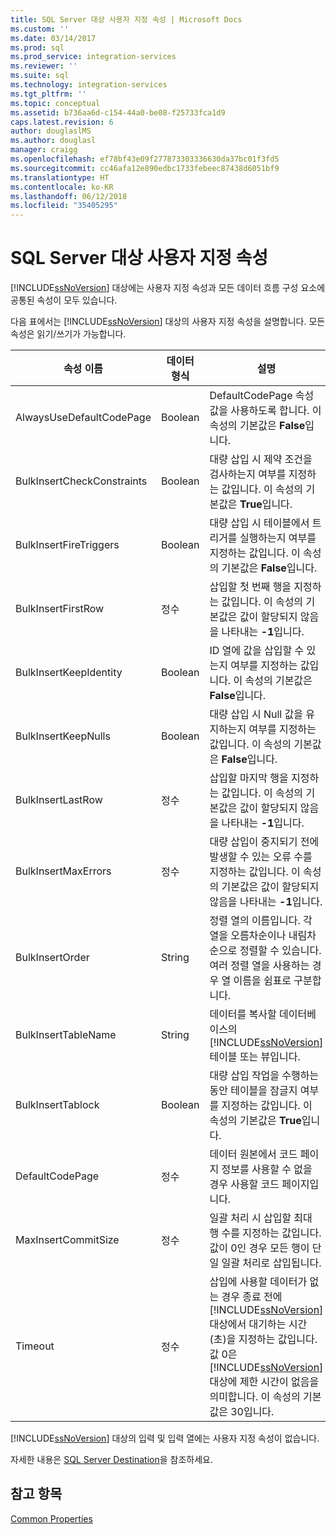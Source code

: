 ```yaml
---
title: SQL Server 대상 사용자 지정 속성 | Microsoft Docs
ms.custom: ''
ms.date: 03/14/2017
ms.prod: sql
ms.prod_service: integration-services
ms.reviewer: ''
ms.suite: sql
ms.technology: integration-services
ms.tgt_pltfrm: ''
ms.topic: conceptual
ms.assetid: b736aa6d-c154-44a0-be08-f25733fca1d9
caps.latest.revision: 6
author: douglaslMS
ms.author: douglasl
manager: craigg
ms.openlocfilehash: ef78bf43e09f277873303336630da37bc01f3fd5
ms.sourcegitcommit: cc46afa12e890edbc1733febeec87438d6051bf9
ms.translationtype: HT
ms.contentlocale: ko-KR
ms.lasthandoff: 06/12/2018
ms.locfileid: "35405295"
---
```

# <a name="sql-server-destination-custom-properties"></a>SQL Server 대상 사용자 지정 속성
  [!INCLUDE[ssNoVersion](../../includes/ssnoversion-md.md)] 대상에는 사용자 지정 속성과 모든 데이터 흐름 구성 요소에 공통된 속성이 모두 있습니다.  
  
 다음 표에서는 [!INCLUDE[ssNoVersion](../../includes/ssnoversion-md.md)] 대상의 사용자 지정 속성을 설명합니다. 모든 속성은 읽기/쓰기가 가능합니다.  
  
|속성 이름|데이터 형식|설명|  
|-------------------|---------------|-----------------|  
|AlwaysUseDefaultCodePage|Boolean|DefaultCodePage 속성 값을 사용하도록 합니다. 이 속성의 기본값은 **False**입니다.|  
|BulkInsertCheckConstraints|Boolean|대량 삽입 시 제약 조건을 검사하는지 여부를 지정하는 값입니다. 이 속성의 기본값은 **True**입니다.|  
|BulkInsertFireTriggers|Boolean|대량 삽입 시 테이블에서 트리거를 실행하는지 여부를 지정하는 값입니다. 이 속성의 기본값은 **False**입니다.|  
|BulkInsertFirstRow|정수|삽입할 첫 번째 행을 지정하는 값입니다. 이 속성의 기본값은 값이 할당되지 않음을 나타내는 **-1**입니다.|  
|BulkInsertKeepIdentity|Boolean|ID 열에 값을 삽입할 수 있는지 여부를 지정하는 값입니다. 이 속성의 기본값은 **False**입니다.|  
|BulkInsertKeepNulls|Boolean|대량 삽입 시 Null 값을 유지하는지 여부를 지정하는 값입니다. 이 속성의 기본값은 **False**입니다.|  
|BulkInsertLastRow|정수|삽입할 마지막 행을 지정하는 값입니다. 이 속성의 기본값은 값이 할당되지 않음을 나타내는 **-1**입니다.|  
|BulkInsertMaxErrors|정수|대량 삽입이 중지되기 전에 발생할 수 있는 오류 수를 지정하는 값입니다. 이 속성의 기본값은 값이 할당되지 않음을 나타내는 **-1**입니다.|  
|BulkInsertOrder|String|정렬 열의 이름입니다. 각 열을 오름차순이나 내림차순으로 정렬할 수 있습니다. 여러 정렬 열을 사용하는 경우 열 이름을 쉼표로 구분합니다.|  
|BulkInsertTableName|String|데이터를 복사할 데이터베이스의 [!INCLUDE[ssNoVersion](../../includes/ssnoversion-md.md)] 테이블 또는 뷰입니다.|  
|BulkInsertTablock|Boolean|대량 삽입 작업을 수행하는 동안 테이블을 잠글지 여부를 지정하는 값입니다. 이 속성의 기본값은 **True**입니다.|  
|DefaultCodePage|정수|데이터 원본에서 코드 페이지 정보를 사용할 수 없을 경우 사용할 코드 페이지입니다.|  
|MaxInsertCommitSize|정수|일괄 처리 시 삽입할 최대 행 수를 지정하는 값입니다. 값이 0인 경우 모든 행이 단일 일괄 처리로 삽입됩니다.|  
|Timeout|정수|삽입에 사용할 데이터가 없는 경우 종료 전에 [!INCLUDE[ssNoVersion](../../includes/ssnoversion-md.md)] 대상에서 대기하는 시간(초)을 지정하는 값입니다. 값 0은 [!INCLUDE[ssNoVersion](../../includes/ssnoversion-md.md)] 대상에 제한 시간이 없음을 의미합니다. 이 속성의 기본값은 30입니다.|  
  
 [!INCLUDE[ssNoVersion](../../includes/ssnoversion-md.md)] 대상의 입력 및 입력 열에는 사용자 지정 속성이 없습니다.  
  
 자세한 내용은 [SQL Server Destination](../../integration-services/data-flow/sql-server-destination.md)을 참조하세요.  
  
## <a name="see-also"></a>참고 항목  
 [Common Properties](http://msdn.microsoft.com/library/51973502-5cc6-4125-9fce-e60fa1b7b796)  
  
  
